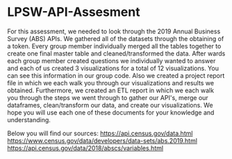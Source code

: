 # LPSW-API-Assesment

For this assessment, we needed to look through the 2019 Annual Business Survey (ABS) APIs. We gathered all of the datasets through the obtaining of a token.
Every group member individually merged all the tables together to create one final master table and cleaned/transformed the data.
After wards each group member created questions we individually wanted to answer and each of us created 3 visualizations for a total of 12 visualizations.
You can see this information in our group code.
Also we created a project report file in which we each walk you through our visualizations and results we obtained.
Furthermore, we created an ETL report in which we each walk you through the steps we went through to gather our API's, merge our dataframes, clean/transform our data,
and create our visualizations. We hope you will use each one of these documents for your knowledge and understanding.


Below you will find our sources:
https://api.census.gov/data.html
https://www.census.gov/data/developers/data-sets/abs.2019.html
https://api.census.gov/data/2018/abscs/variables.html
